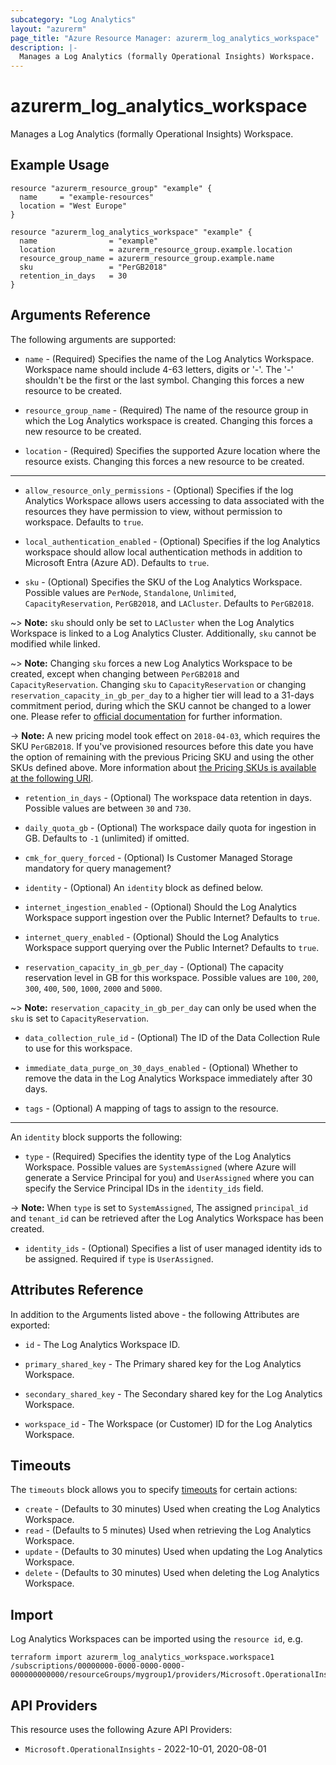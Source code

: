 ```yaml
---
subcategory: "Log Analytics"
layout: "azurerm"
page_title: "Azure Resource Manager: azurerm_log_analytics_workspace"
description: |-
  Manages a Log Analytics (formally Operational Insights) Workspace.
---
```


# azurerm_log_analytics_workspace

Manages a Log Analytics (formally Operational Insights) Workspace.

## Example Usage

```hcl
resource "azurerm_resource_group" "example" {
  name     = "example-resources"
  location = "West Europe"
}

resource "azurerm_log_analytics_workspace" "example" {
  name                = "example"
  location            = azurerm_resource_group.example.location
  resource_group_name = azurerm_resource_group.example.name
  sku                 = "PerGB2018"
  retention_in_days   = 30
}
```

## Arguments Reference

The following arguments are supported:

* `name` - (Required) Specifies the name of the Log Analytics Workspace. Workspace name should include 4-63 letters, digits or '-'. The '-' shouldn't be the first or the last symbol. Changing this forces a new resource to be created.

* `resource_group_name` - (Required) The name of the resource group in which the Log Analytics workspace is created. Changing this forces a new resource to be created.

* `location` - (Required) Specifies the supported Azure location where the resource exists. Changing this forces a new resource to be created.

---

* `allow_resource_only_permissions` - (Optional) Specifies if the log Analytics Workspace allows users accessing to data associated with the resources they have permission to view, without permission to workspace. Defaults to `true`.

* `local_authentication_enabled` - (Optional) Specifies if the log Analytics workspace should allow local authentication methods in addition to Microsoft Entra (Azure AD). Defaults to `true`.

* `sku` - (Optional) Specifies the SKU of the Log Analytics Workspace. Possible values are `PerNode`, `Standalone`, `Unlimited`, `CapacityReservation`, `PerGB2018`, and `LACluster`. Defaults to `PerGB2018`.

~> **Note:** `sku` should only be set to `LACluster` when the Log Analytics Workspace is linked to a Log Analytics Cluster. Additionally, `sku` cannot be modified while linked.

~> **Note:** Changing `sku` forces a new Log Analytics Workspace to be created, except when changing between `PerGB2018` and `CapacityReservation`. Changing `sku` to `CapacityReservation` or changing `reservation_capacity_in_gb_per_day` to a higher tier will lead to a 31-days commitment period, during which the SKU cannot be changed to a lower one. Please refer to [official documentation](https://learn.microsoft.com/en-us/azure/azure-monitor/logs/cost-logs#commitment-tiers) for further information.

-> **Note:** A new pricing model took effect on `2018-04-03`, which requires the SKU `PerGB2018`. If you've provisioned resources before this date you have the option of remaining with the previous Pricing SKU and using the other SKUs defined above. More information about [the Pricing SKUs is available at the following URI](https://aka.ms/PricingTierWarning).

* `retention_in_days` - (Optional) The workspace data retention in days. Possible values are between `30` and `730`.

* `daily_quota_gb` - (Optional) The workspace daily quota for ingestion in GB. Defaults to `-1` (unlimited) if omitted.

* `cmk_for_query_forced` - (Optional) Is Customer Managed Storage mandatory for query management?

* `identity` - (Optional) An `identity` block as defined below.

* `internet_ingestion_enabled` - (Optional) Should the Log Analytics Workspace support ingestion over the Public Internet? Defaults to `true`.

* `internet_query_enabled` - (Optional) Should the Log Analytics Workspace support querying over the Public Internet? Defaults to `true`.

* `reservation_capacity_in_gb_per_day` - (Optional) The capacity reservation level in GB for this workspace. Possible values are `100`, `200`, `300`, `400`, `500`, `1000`, `2000` and `5000`.

~> **Note:** `reservation_capacity_in_gb_per_day` can only be used when the `sku` is set to `CapacityReservation`.

* `data_collection_rule_id` - (Optional) The ID of the Data Collection Rule to use for this workspace.

* `immediate_data_purge_on_30_days_enabled` - (Optional) Whether to remove the data in the Log Analytics Workspace immediately after 30 days.

* `tags` - (Optional) A mapping of tags to assign to the resource.

---

An `identity` block supports the following:

* `type` - (Required) Specifies the identity type of the Log Analytics Workspace. Possible values are `SystemAssigned` (where Azure will generate a Service Principal for you) and `UserAssigned` where you can specify the Service Principal IDs in the `identity_ids` field.

-> **Note:** When `type` is set to `SystemAssigned`, The assigned `principal_id` and `tenant_id` can be retrieved after the Log Analytics Workspace has been created.

* `identity_ids` - (Optional) Specifies a list of user managed identity ids to be assigned. Required if `type` is `UserAssigned`.

## Attributes Reference

In addition to the Arguments listed above - the following Attributes are exported:

* `id` - The Log Analytics Workspace ID.

* `primary_shared_key` - The Primary shared key for the Log Analytics Workspace.

* `secondary_shared_key` - The Secondary shared key for the Log Analytics Workspace.

* `workspace_id` - The Workspace (or Customer) ID for the Log Analytics Workspace.

## Timeouts

The `timeouts` block allows you to specify [timeouts](https://developer.hashicorp.com/terraform/language/resources/configure#define-operation-timeouts) for certain actions:

* `create` - (Defaults to 30 minutes) Used when creating the Log Analytics Workspace.
* `read` - (Defaults to 5 minutes) Used when retrieving the Log Analytics Workspace.
* `update` - (Defaults to 30 minutes) Used when updating the Log Analytics Workspace.
* `delete` - (Defaults to 30 minutes) Used when deleting the Log Analytics Workspace.

## Import

Log Analytics Workspaces can be imported using the `resource id`, e.g.

```shell
terraform import azurerm_log_analytics_workspace.workspace1 /subscriptions/00000000-0000-0000-0000-000000000000/resourceGroups/mygroup1/providers/Microsoft.OperationalInsights/workspaces/workspace1
```

## API Providers
<!-- This section is generated, changes will be overwritten -->
This resource uses the following Azure API Providers:

* `Microsoft.OperationalInsights` - 2022-10-01, 2020-08-01
